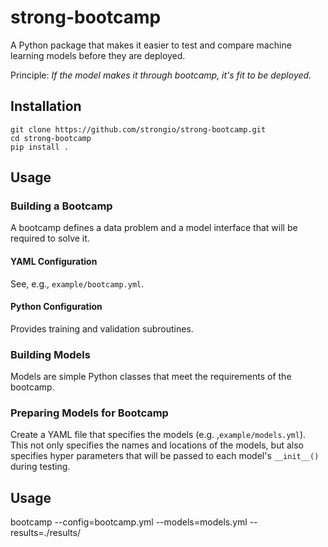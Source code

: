 # strong-bootcamp

A Python package that makes it easier to test and compare machine
learning models before they are deployed.

Principle: _If the model makes it through bootcamp, it's fit to be deployed._

## Installation

    git clone https://github.com/strongio/strong-bootcamp.git
    cd strong-bootcamp
    pip install .

## Usage

### Building a Bootcamp

A bootcamp defines a data problem and a model interface that will be
required to solve it.

#### YAML Configuration

See, e.g., `example/bootcamp.yml`.

#### Python Configuration

Provides training and validation subroutines.

### Building Models

Models are simple Python classes that meet the requirements of the bootcamp.

### Preparing Models for Bootcamp

Create a YAML file that specifies the models (e.g. ,`example/models.yml`).
This not only specifies the names and locations of the models, but
also specifies hyper parameters that will be passed to each model's
`__init__()` during testing.

## Usage

bootcamp --config=bootcamp.yml --models=models.yml --results=./results/